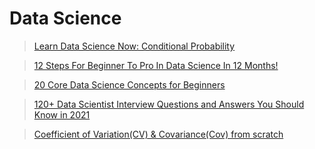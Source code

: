 # Data Science
> [Learn Data Science Now: Conditional Probability](https://towardsdatascience.com/learn-data-science-now-conditional-probability-acae6ec7b474)

> [12 Steps For Beginner To Pro In Data Science In 12 Months!](https://towardsdatascience.com/12-steps-for-beginner-to-pro-in-data-science-in-12-months-c6f6ba01f96e)

> [20 Core Data Science Concepts for Beginners](https://www.kdnuggets.com/2020/12/20-core-data-science-concepts-beginners.html)

> [120+ Data Scientist Interview Questions and Answers You Should Know in 2021](https://towardsdatascience.com/120-data-scientist-interview-questions-and-answers-you-should-know-in-2021-b2faf7de8f3e)

> [Coefficient of Variation(CV) & Covariance(Cov) from scratch](https://towardsdatascience.com/coefficient-of-variation-cv-covariance-cov-from-the-scratch-52600656147f)
